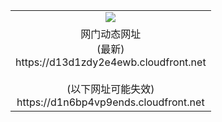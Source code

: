 ﻿<table>
  <tr></tr>
  <tr><td colspan=2 align=center><img src="https://d13d1zdy2e4ewb.cloudfront.net/Up/oGate.jpg" /></td></tr>
  <tr><td colspan=2 align=center>网门动态网址<br/>(最新)
<br>https://d13d1zdy2e4ewb.cloudfront.net
<br/><br/>(以下网址可能失效)
<br>https://d1n6bp4vp9ends.cloudfront.net
    </td>
  </tr>
</table>
